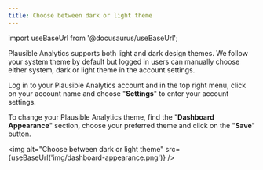 ```yaml
---
title: Choose between dark or light theme
---
```


import useBaseUrl from '@docusaurus/useBaseUrl';

Plausible Analytics supports both light and dark design themes. We follow your system theme by default but logged in users can manually choose either system, dark or light theme in the account settings. 

Log in to your Plausible Analytics account and in the top right menu, click on your account name and choose "**Settings**" to enter your account settings.

To change your Plausible Analytics theme, find the "**Dashboard Appearance**" section, choose your preferred theme and click on the "**Save**" button.

<img alt="Choose between dark or light theme" src={useBaseUrl('img/dashboard-appearance.png')} />
